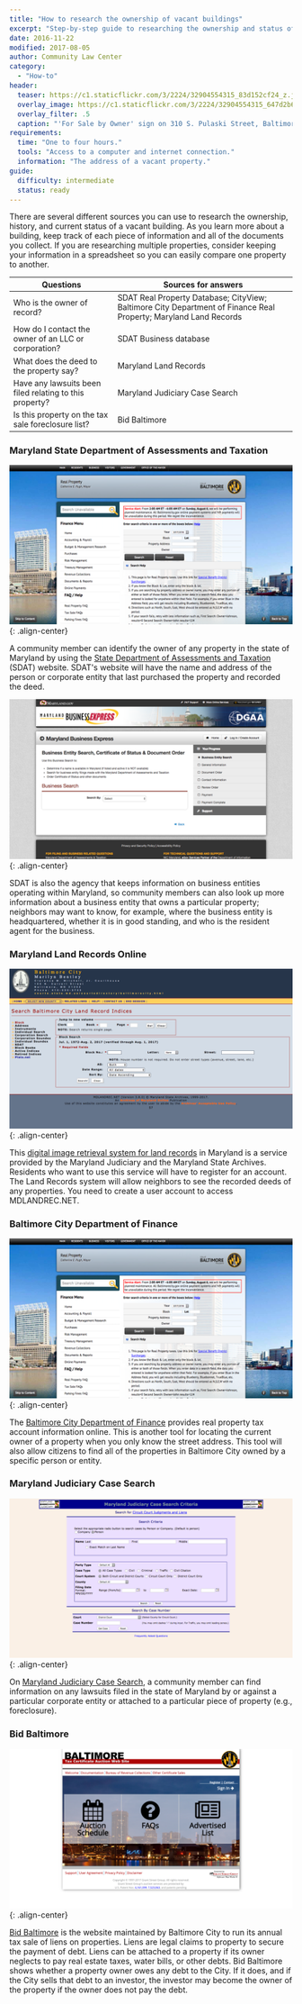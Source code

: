 ```yaml
---
title: "How to research the ownership of vacant buildings"
excerpt: "Step-by-step guide to researching the ownership and status of vacant buildings and other properties."
date: 2016-11-22
modified: 2017-08-05
author: Community Law Center
category:
  - "How-to"
header:
  teaser: https://c1.staticflickr.com/3/2224/32904554315_83d152cf24_z.jpg
  overlay_image: https://c1.staticflickr.com/3/2224/32904554315_647d2b624a_h.jpg
  overlay_filter: .5
  caption: "'For Sale by Owner' sign on 310 S. Pulaski Street, Baltimore, MD 21223. Photograph by Eli Pousson, 2017 February 14. [Baltimore Heritage](https://www.flickr.com/photos/baltimoreheritage/32904554315/) ([CC 0](https://creativecommons.org/licenses/publicdomain/))."
requirements:
  time: "One to four hours."
  tools: "Access to a computer and internet connection."
  information: "The address of a vacant property."
guide:
  difficulty: intermediate
  status: ready
---
```


There are several different sources you can use to research the ownership, history, and current status of a vacant building. As you learn more about a building, keep track of each piece of information and all of the documents you collect. If you are researching multiple properties, consider keeping your information in a spreadsheet so you can easily compare one property to another.

| Questions                                | Sources for answers                      |
| ---------------------------------------- | ---------------------------------------- |
| Who is the owner of record?              | SDAT Real Property Database; CityView; Baltimore City Department of Finance Real Property; Maryland Land Records |
| How do I contact the owner of an LLC or corporation? | SDAT Business database                   |
| What does the deed to the property say?  | Maryland Land Records                    |
| Have any lawsuits been filed relating to this property? | Maryland Judiciary Case Search           |
| Is this property on the tax sale foreclosure list? | Bid Baltimore                            |

### Maryland State Department of Assessments and Taxation

![Screenshot of the SDAT property record search form.](/assets/images/2017-08-05-realproperty.png){: .align-center}

A community member can identify the owner of any property in the state of Maryland by using the [State Department of Assessments and Taxation](http://www.dat.state.md.us/) (SDAT) website. SDAT's website will have the name and address of the person or corporate entity that last purchased the property and recorded the deed.

![Screenshot of the SDAT business entity database search form.](/assets/images/2017-08-05-business-entity.png){: .align-center}

SDAT is also the agency that keeps information on business entities operating within Maryland, so community members can also look up more information about a business entity that owns a particular property; neighbors may want to know, for example, where the business entity is headquartered, whether it is in good standing, and who is the resident agent for the business.

### Maryland Land Records Online

![Screenshot of the MDLANDREC.NET search form for Baltimore City](/assets/images/2017-08-05-mdlandrec.png){: .align-center}


This [digital image retrieval system for land records](https://mdlandrec.net/main/) in Maryland is a service provided by the Maryland Judiciary and the Maryland State Archives. Residents who want to use this service will have to register for an account. The Land Records system will allow neighbors to see the recorded deeds of any properties. You need to create a user account to access MDLANDREC.NET.

### Baltimore City Department of Finance

![Screenshot of real property search on Baltimore City Department of Finance website](/assets/images/2017-08-05-realproperty.png){: .align-center}

The [Baltimore City Department of Finance](http://cityservices.baltimorecity.gov/realproperty) provides real property tax account information online. This is another tool for locating the current owner of a property when you only know the street address. This tool will also allow citizens to find all of the properties in Baltimore City owned by a specific person or entity.

### Maryland Judiciary Case Search

![Screenshot of Maryland Judiciary Case Search website](/assets/images/2017-08-05-casesearch.png){: .align-center}

On [Maryland Judiciary Case Search](http://casesearch.courts.state.md.us/casesearch/), a community member can find information on any lawsuits filed in the state of Maryland by or against a particular corporate entity or attached to a particular piece of property (e.g., foreclosure).

### Bid Baltimore

![Screenshot of Bid Baltimore website](/assets/images/2017-08-05-bidbaltimore.png){: .align-center}

[Bid Baltimore](https://www.bidbaltimore.com/) is the website maintained by Baltimore City to run its annual tax sale of liens on properties. Liens are legal claims to property to secure the payment of debt. Liens can be attached to a property if its owner neglects to pay real estate taxes, water bills, or other debts. Bid Baltimore shows whether a property owner owes any debt to the City. If it does, and if the City sells that debt to an investor, the investor may become the owner of the property if the owner does not pay the debt.